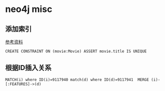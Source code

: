 # neo4j misc

## 添加索引

[参考资料](https://neo4j.com/docs/getting-started/current/cypher-intro/schema/#cypher-intro-schema-indexes)
```cql
CREATE CONSTRAINT ON (movie:Movie) ASSERT movie.title IS UNIQUE
```

## 根据ID插入关系
```cql
MATCH(i) where ID(i)=9117940 match(d) where ID(d)=9117941  MERGE (i)-[:FEATURES]->(d)
```

